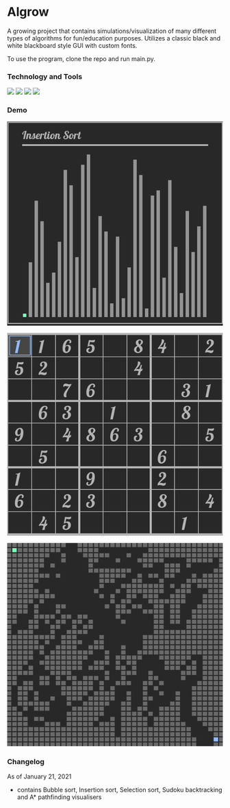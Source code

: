 # Algrow

A growing project that contains simulations/visualization of many different types of algorithms for fun/education purposes. Utilizes a classic black and white blackboard style GUI with custom fonts.

To use the program, clone the repo and run main.py.

### Technology and Tools

![](https://img.shields.io/badge/Code-Python-informational?style=flat&logo=logo_name&logoColor=white&color=2bbc8a) ![](https://img.shields.io/badge/Library-Pygame-informational?style=flat&logo=logo_name&logoColor=white&color=2bbc8a) ![](https://img.shields.io/badge/Editor-VSCode-informational?style=flat&logo=logo_name&logoColor=white&color=2bbc8a) ![](https://img.shields.io/badge/OS-Windows-informational?style=flat&logo=logo_name&logoColor=white&color=2bbc8a)

### Demo

![](AlgrowAssets/InsertionSort.gif)

![](AlgrowAssets/SudokuBacktrack.gif)

![](AlgrowAssets/AStar.gif)

### Changelog

As of January 21, 2021

* contains Bubble sort, Insertion sort, Selection sort, Sudoku backtracking and A* pathfinding visualisers

